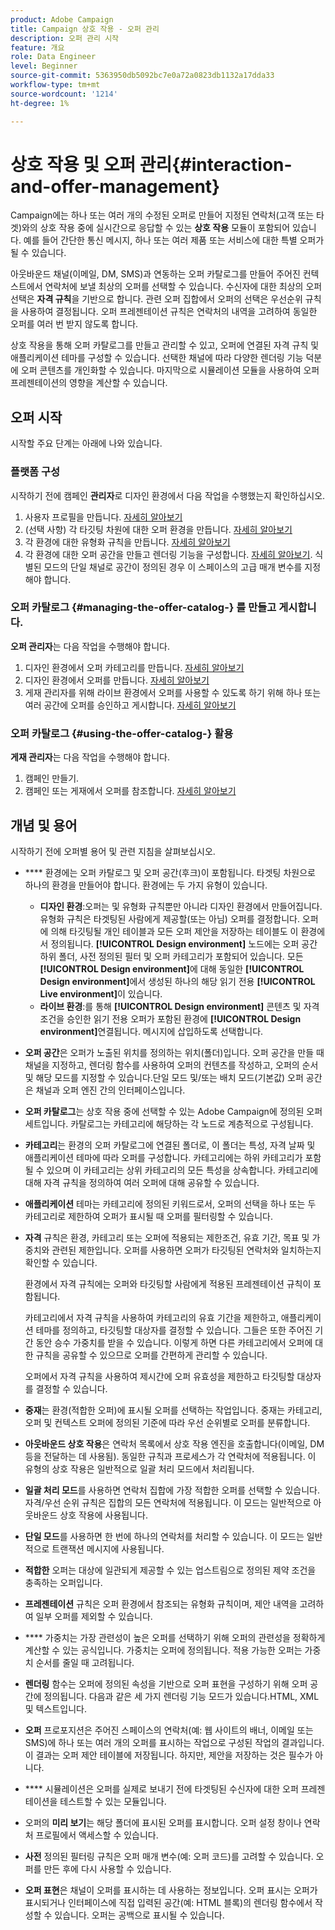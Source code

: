 ```yaml
---
product: Adobe Campaign
title: Campaign 상호 작용 - 오퍼 관리
description: 오퍼 관리 시작
feature: 개요
role: Data Engineer
level: Beginner
source-git-commit: 5363950db5092bc7e0a72a0823db1132a17dda33
workflow-type: tm+mt
source-wordcount: '1214'
ht-degree: 1%

---
```


# 상호 작용 및 오퍼 관리{#interaction-and-offer-management}

Campaign에는 하나 또는 여러 개의 수정된 오퍼로 만들어 지정된 연락처(고객 또는 타겟)와의 상호 작용 중에 실시간으로 응답할 수 있는 **상호 작용** 모듈이 포함되어 있습니다. 예를 들어 간단한 통신 메시지, 하나 또는 여러 제품 또는 서비스에 대한 특별 오퍼가 될 수 있습니다.

아웃바운드 채널(이메일, DM, SMS)과 연동하는 오퍼 카탈로그를 만들어 주어진 컨텍스트에서 연락처에 보낼 최상의 오퍼를 선택할 수 있습니다. 수신자에 대한 최상의 오퍼 선택은 **자격 규칙**&#x200B;을 기반으로 합니다. 관련 오퍼 집합에서 오퍼의 선택은 우선순위 규칙을 사용하여 결정됩니다. 오퍼 프레젠테이션 규칙은 연락처의 내역을 고려하여 동일한 오퍼를 여러 번 받지 않도록 합니다.

상호 작용을 통해 오퍼 카탈로그를 만들고 관리할 수 있고, 오퍼에 연결된 자격 규칙 및 애플리케이션 테마를 구성할 수 있습니다. 선택한 채널에 따라 다양한 렌더링 기능 덕분에 오퍼 콘텐츠를 개인화할 수 있습니다. 마지막으로 시뮬레이션 모듈을 사용하여 오퍼 프레젠테이션의 영향을 계산할 수 있습니다.

## 오퍼 시작

시작할 주요 단계는 아래에 나와 있습니다.

### 플랫폼 구성

시작하기 전에 캠페인 **관리자**&#x200B;로 디자인 환경에서 다음 작업을 수행했는지 확인하십시오.

1. 사용자 프로필을 만듭니다. [자세히 알아보기](interaction-operators.md)
1. (선택 사항) 각 타깃팅 차원에 대한 오퍼 환경을 만듭니다. [자세히 알아보기](interaction-env.md)
1. 각 환경에 대한 유형화 규칙을 만듭니다. [자세히 알아보기](interaction-offer.md#offer-presentation)
1. 각 환경에 대한 오퍼 공간을 만들고 렌더링 기능을 구성합니다. [자세히 알아보기](interaction-offer-spaces.md).
식별된 모드의 단일 채널로 공간이 정의된 경우 이 스페이스의 고급 매개 변수를 지정해야 합니다.

### 오퍼 카탈로그 {#managing-the-offer-catalog-} 를 만들고 게시합니다.

**오퍼 관리자**&#x200B;는 다음 작업을 수행해야 합니다.

1. 디자인 환경에서 오퍼 카테고리를 만듭니다. [자세히 알아보기](interaction-offer-catalog.md#creating-offer-categories)
1. 디자인 환경에서 오퍼를 만듭니다. [자세히 알아보기](interaction-offer.md)
1. 게재 관리자를 위해 라이브 환경에서 오퍼를 사용할 수 있도록 하기 위해 하나 또는 여러 공간에 오퍼를 승인하고 게시합니다. [자세히 알아보기](interaction-offer.md#approve-offers)

### 오퍼 카탈로그 {#using-the-offer-catalog-} 활용

**게재 관리자**&#x200B;는 다음 작업을 수행해야 합니다.

1. 캠페인 만들기.
1. 캠페인 또는 게재에서 오퍼를 참조합니다. [자세히 알아보기](interaction-send-offers.md)


## 개념 및 용어

시작하기 전에 오퍼별 용어 및 관련 지침을 살펴보십시오.

* **** 환경에는 오퍼 카탈로그 및 오퍼 공간(후크)이 포함됩니다. 타겟팅 차원으로 하나의 환경을 만들어야 합니다.
환경에는 두 가지 유형이 있습니다.

   * **디자인 환경**:오퍼는 및 유형화 규칙뿐만 아니라 디자인 환경에서 만들어집니다. 유형화 규칙은 타겟팅된 사람에게 제공할(또는 아님) 오퍼를 결정합니다. 오퍼에 의해 타깃팅될 개인 테이블과 모든 오퍼 제안을 저장하는 테이블도 이 환경에서 정의됩니다. **[!UICONTROL Design environment]** 노드에는 오퍼 공간 하위 폴더, 사전 정의된 필터 및 오퍼 카테고리가 포함되어 있습니다. 모든 **[!UICONTROL Design environment]**&#x200B;에 대해 동일한 **[!UICONTROL Design environment]**&#x200B;에서 생성된 하나의 해당 읽기 전용 **[!UICONTROL Live environment]**&#x200B;이 있습니다.
   * **라이브 환경**:를 통해  **[!UICONTROL Design environment]** 콘텐츠 및 자격 조건을 승인한 읽기 전용 오퍼가 포함된 환경에  **[!UICONTROL Design environment]**&#x200B;연결됩니다. 메시지에 삽입하도록 선택합니다.

* **오퍼 공간**&#x200B;은 오퍼가 노출된 위치를 정의하는 위치(폴더)입니다. 오퍼 공간을 만들 때 채널을 지정하고, 렌더링 함수를 사용하여 오퍼의 컨텐츠를 작성하고, 오퍼의 순서 및 해당 모드를 지정할 수 있습니다.단일 모드 및/또는 배치 모드(기본값) 오퍼 공간은 채널과 오퍼 엔진 간의 인터페이스입니다.
* **오퍼 카탈로그**&#x200B;는 상호 작용 중에 선택할 수 있는 Adobe Campaign에 정의된 오퍼 세트입니다. 카탈로그는 카테고리에 해당하는 각 노드로 계층적으로 구성됩니다.
* **카테고리**&#x200B;는 환경의 오퍼 카탈로그에 연결된 폴더로, 이 폴더는 특성, 자격 날짜 및 애플리케이션 테마에 따라 오퍼를 구성합니다. 카테고리에는 하위 카테고리가 포함될 수 있으며 이 카테고리는 상위 카테고리의 모든 특성을 상속합니다. 카테고리에 대해 자격 규칙을 정의하여 여러 오퍼에 대해 공유할 수 있습니다.
* **애플리케이션** 테마는 카테고리에 정의된 키워드로서, 오퍼의 선택을 하나 또는 두 카테고리로 제한하여 오퍼가 표시될 때 오퍼를 필터링할 수 있습니다.
* **자격** 규칙은 환경, 카테고리 또는 오퍼에 적용되는 제한조건, 유효 기간, 목표 및 가중치와 관련된 제한입니다. 오퍼를 사용하면 오퍼가 타깃팅된 연락처와 일치하는지 확인할 수 있습니다.

   환경에서 자격 규칙에는 오퍼와 타깃팅할 사람에게 적용된 프레젠테이션 규칙이 포함됩니다.

   카테고리에서 자격 규칙을 사용하여 카테고리의 유효 기간을 제한하고, 애플리케이션 테마를 정의하고, 타깃팅할 대상자를 결정할 수 있습니다. 그들은 또한 주어진 기간 동안 승수 가중치를 받을 수 있습니다. 이렇게 하면 다른 카테고리에서 오퍼에 대한 규칙을 공유할 수 있으므로 오퍼를 간편하게 관리할 수 있습니다.

   오퍼에서 자격 규칙을 사용하여 제시간에 오퍼 유효성을 제한하고 타깃팅할 대상자를 결정할 수 있습니다.

* **중재**&#x200B;는 환경(적합한 오퍼)에 표시될 오퍼를 선택하는 작업입니다. 중재는 카테고리, 오퍼 및 컨텍스트 오퍼에 정의된 기준에 따라 우선 순위별로 오퍼를 분류합니다.
* **아웃바운드 상호 작용**&#x200B;은 연락처 목록에서 상호 작용 엔진을 호출합니다(이메일, DM 등을 전달하는 데 사용됨). 동일한 규칙과 프로세스가 각 연락처에 적용됩니다. 이 유형의 상호 작용은 일반적으로 일괄 처리 모드에서 처리됩니다.
* **일괄 처리 모드**&#x200B;를 사용하면 연락처 집합에 가장 적합한 오퍼를 선택할 수 있습니다. 자격/우선 순위 규칙은 집합의 모든 연락처에 적용됩니다. 이 모드는 일반적으로 아웃바운드 상호 작용에 사용됩니다.
* **단일 모드**&#x200B;를 사용하면 한 번에 하나의 연락처를 처리할 수 있습니다. 이 모드는 일반적으로 트랜잭션 메시지에 사용됩니다.
* **적합한** 오퍼는 대상에 일관되게 제공할 수 있는 업스트림으로 정의된 제약 조건을 충족하는 오퍼입니다.
* **프레젠테이션** 규칙은 오퍼 환경에서 참조되는 유형화 규칙이며, 제안 내역을 고려하여 일부 오퍼를 제외할 수 있습니다.
* **** 가중치는 가장 관련성이 높은 오퍼를 선택하기 위해 오퍼의 관련성을 정확하게 계산할 수 있는 공식입니다. 가중치는 오퍼에 정의됩니다. 적용 가능한 오퍼는 가중치 순서를 줄일 때 고려됩니다.
* **렌더링** 함수는 오퍼에 정의된 속성을 기반으로 오퍼 표현을 구성하기 위해 오퍼 공간에 정의됩니다. 다음과 같은 세 가지 렌더링 기능 모드가 있습니다.HTML, XML 및 텍스트입니다.
* **오퍼** 프로포지션은 주어진 스페이스의 연락처(예: 웹 사이트의 배너, 이메일 또는 SMS)에 하나 또는 여러 개의 오퍼를 표시하는 작업으로 구성된 작업의 결과입니다. 이 결과는 오퍼 제안 테이블에 저장됩니다. 하지만, 제안을 저장하는 것은 필수가 아니다.
* **** 시뮬레이션은 오퍼를 실제로 보내기 전에 타겟팅된 수신자에 대한 오퍼 프레젠테이션을 테스트할 수 있는 모듈입니다.
* 오퍼의 **미리 보기**&#x200B;는 해당 폴더에 표시된 오퍼를 표시합니다. 오퍼 설정 창이나 연락처 프로필에서 액세스할 수 있습니다.
* **사전** 정의된 필터링 규칙은 오퍼 매개 변수(예: 오퍼 코드)를 고려할 수 있습니다. 오퍼를 만든 후에 다시 사용할 수 있습니다.
* **오퍼 표현**&#x200B;은 채널이 오퍼를 표시하는 데 사용하는 정보입니다. 오퍼 표시는 오퍼가 표시되거나 인터페이스에 직접 입력된 공간(예: HTML 블록)의 렌더링 함수에서 작성할 수 있습니다. 오퍼는 공백으로 표시될 수 있습니다.

